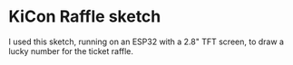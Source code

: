 # KiCon Raffle sketch
I used this sketch, running on an ESP32 with a 2.8" TFT screen, to draw a lucky number for the ticket raffle.
